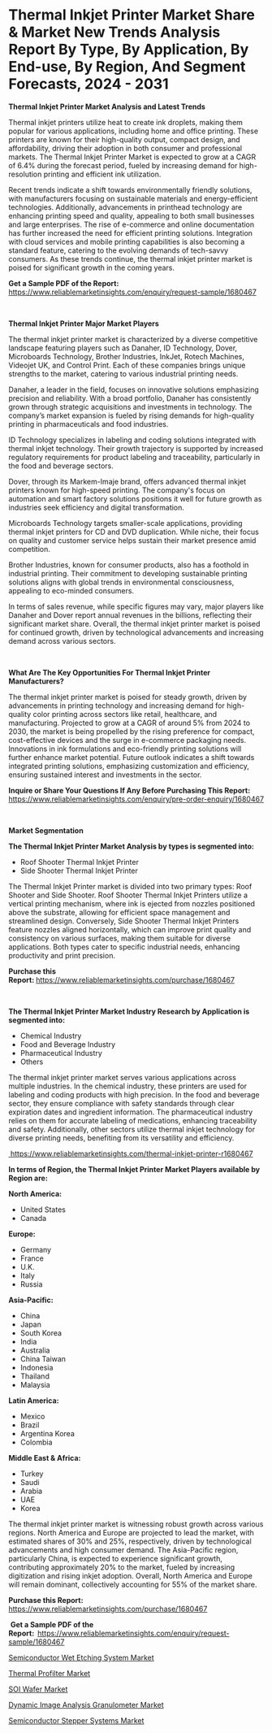 <p><h1>Thermal Inkjet Printer Market Share & Market New Trends Analysis Report By Type, By Application, By End-use, By Region, And Segment Forecasts, 2024 - 2031</h1></p><p><strong>Thermal Inkjet Printer Market Analysis and Latest Trends</strong></p>
<p><p>Thermal inkjet printers utilize heat to create ink droplets, making them popular for various applications, including home and office printing. These printers are known for their high-quality output, compact design, and affordability, driving their adoption in both consumer and professional markets. The Thermal Inkjet Printer Market is expected to grow at a CAGR of 6.4% during the forecast period, fueled by increasing demand for high-resolution printing and efficient ink utilization. </p><p>Recent trends indicate a shift towards environmentally friendly solutions, with manufacturers focusing on sustainable materials and energy-efficient technologies. Additionally, advancements in printhead technology are enhancing printing speed and quality, appealing to both small businesses and large enterprises. The rise of e-commerce and online documentation has further increased the need for efficient printing solutions. Integration with cloud services and mobile printing capabilities is also becoming a standard feature, catering to the evolving demands of tech-savvy consumers. As these trends continue, the thermal inkjet printer market is poised for significant growth in the coming years.</p></p>
<p><strong>Get a Sample PDF of the Report:&nbsp;</strong> <a href="https://www.reliablemarketinsights.com/enquiry/request-sample/1680467?utm_campaign=1619&utm_medium=2&utm_source=Github&utm_content=ia&utm_term=13102024&utm_id=thermal-inkjet-printer">https://www.reliablemarketinsights.com/enquiry/request-sample/1680467</a></p>
<p>&nbsp;</p>
<p><strong>Thermal Inkjet Printer Major Market Players</strong></p>
<p><p>The thermal inkjet printer market is characterized by a diverse competitive landscape featuring players such as Danaher, ID Technology, Dover, Microboards Technology, Brother Industries, InkJet, Rotech Machines, Videojet UK, and Control Print. Each of these companies brings unique strengths to the market, catering to various industrial printing needs.</p><p>Danaher, a leader in the field, focuses on innovative solutions emphasizing precision and reliability. With a broad portfolio, Danaher has consistently grown through strategic acquisitions and investments in technology. The company’s market expansion is fueled by rising demands for high-quality printing in pharmaceuticals and food industries.</p><p>ID Technology specializes in labeling and coding solutions integrated with thermal inkjet technology. Their growth trajectory is supported by increased regulatory requirements for product labeling and traceability, particularly in the food and beverage sectors.</p><p>Dover, through its Markem-Imaje brand, offers advanced thermal inkjet printers known for high-speed printing. The company's focus on automation and smart factory solutions positions it well for future growth as industries seek efficiency and digital transformation.</p><p>Microboards Technology targets smaller-scale applications, providing thermal inkjet printers for CD and DVD duplication. While niche, their focus on quality and customer service helps sustain their market presence amid competition.</p><p>Brother Industries, known for consumer products, also has a foothold in industrial printing. Their commitment to developing sustainable printing solutions aligns with global trends in environmental consciousness, appealing to eco-minded consumers.</p><p>In terms of sales revenue, while specific figures may vary, major players like Danaher and Dover report annual revenues in the billions, reflecting their significant market share. Overall, the thermal inkjet printer market is poised for continued growth, driven by technological advancements and increasing demand across various sectors.</p></p>
<p>&nbsp;</p>
<p><strong>What Are The Key Opportunities For Thermal Inkjet Printer Manufacturers?</strong></p>
<p><p>The thermal inkjet printer market is poised for steady growth, driven by advancements in printing technology and increasing demand for high-quality color printing across sectors like retail, healthcare, and manufacturing. Projected to grow at a CAGR of around 5% from 2024 to 2030, the market is being propelled by the rising preference for compact, cost-effective devices and the surge in e-commerce packaging needs. Innovations in ink formulations and eco-friendly printing solutions will further enhance market potential. Future outlook indicates a shift towards integrated printing solutions, emphasizing customization and efficiency, ensuring sustained interest and investments in the sector.</p></p>
<p><strong>Inquire or Share Your Questions If Any Before Purchasing This Report:</strong> <a href="https://www.reliablemarketinsights.com/enquiry/pre-order-enquiry/1680467?utm_campaign=1619&utm_medium=2&utm_source=Github&utm_content=ia&utm_term=13102024&utm_id=thermal-inkjet-printer">https://www.reliablemarketinsights.com/enquiry/pre-order-enquiry/1680467</a></p>
<p>&nbsp;</p>
<p><strong>Market Segmentation</strong></p>
<p><strong>The Thermal Inkjet Printer Market Analysis by types is segmented into:</strong></p>
<p><ul><li>Roof Shooter Thermal Inkjet Printer</li><li>Side Shooter Thermal Inkjet Printer</li></ul></p>
<p><p>The Thermal Inkjet Printer market is divided into two primary types: Roof Shooter and Side Shooter. Roof Shooter Thermal Inkjet Printers utilize a vertical printing mechanism, where ink is ejected from nozzles positioned above the substrate, allowing for efficient space management and streamlined design. Conversely, Side Shooter Thermal Inkjet Printers feature nozzles aligned horizontally, which can improve print quality and consistency on various surfaces, making them suitable for diverse applications. Both types cater to specific industrial needs, enhancing productivity and print precision.</p></p>
<p><strong>Purchase this Report:&nbsp;</strong><a href="https://www.reliablemarketinsights.com/purchase/1680467?utm_campaign=1619&utm_medium=2&utm_source=Github&utm_content=ia&utm_term=13102024&utm_id=thermal-inkjet-printer">https://www.reliablemarketinsights.com/purchase/1680467</a></p>
<p>&nbsp;</p>
<p><strong>The Thermal Inkjet Printer Market Industry Research by Application is segmented into:</strong></p>
<p><ul><li>Chemical Industry</li><li>Food and Beverage Industry</li><li>Pharmaceutical Industry</li><li>Others</li></ul></p>
<p><p>The thermal inkjet printer market serves various applications across multiple industries. In the chemical industry, these printers are used for labeling and coding products with high precision. In the food and beverage sector, they ensure compliance with safety standards through clear expiration dates and ingredient information. The pharmaceutical industry relies on them for accurate labeling of medications, enhancing traceability and safety. Additionally, other sectors utilize thermal inkjet technology for diverse printing needs, benefiting from its versatility and efficiency.</p></p>
<p><a href="https://www.reliablemarketinsights.com/thermal-inkjet-printer-r1680467?utm_campaign=1619&utm_medium=2&utm_source=Github&utm_content=ia&utm_term=13102024&utm_id=thermal-inkjet-printer">&nbsp;https://www.reliablemarketinsights.com/thermal-inkjet-printer-r1680467</a></p>
<p><strong>In terms of Region, the Thermal Inkjet Printer Market Players available by Region are:</strong></p>
<p>
    <p> <strong> North America: </strong>
        <ul>
            <li>United States</li>
            <li>Canada</li>
        </ul>
        </p> 
    <p> <strong> Europe: </strong>
        <ul>
            <li>Germany</li>
            <li>France</li>
            <li>U.K.</li>
            <li>Italy</li>
            <li>Russia</li>
        </ul>
        </p> 
    <p> <strong> Asia-Pacific: </strong>
        <ul>
            <li>China</li>
            <li>Japan</li>
            <li>South Korea</li>
            <li>India</li>
            <li>Australia</li>
            <li>China Taiwan</li>
            <li>Indonesia</li>
            <li>Thailand</li>
            <li>Malaysia</li>
        </ul>
        </p> 
    <p> <strong> Latin America: </strong>
        <ul>
            <li>Mexico</li>
            <li>Brazil</li>
            <li>Argentina Korea</li>
            <li>Colombia</li>
        </ul>
        </p> 
    <p> <strong> Middle East & Africa: </strong>
        <ul>
            <li>Turkey</li>
            <li>Saudi</li>
            <li>Arabia</li>
            <li>UAE</li>
            <li>Korea</li>
        </ul>
    </p>
    </p>
<p><p>The thermal inkjet printer market is witnessing robust growth across various regions. North America and Europe are projected to lead the market, with estimated shares of 30% and 25%, respectively, driven by technological advancements and high consumer demand. The Asia-Pacific region, particularly China, is expected to experience significant growth, contributing approximately 20% to the market, fueled by increasing digitization and rising inkjet adoption. Overall, North America and Europe will remain dominant, collectively accounting for 55% of the market share.</p></p>
<p><strong>Purchase this Report: </strong><a href="https://www.reliablemarketinsights.com/purchase/1680467?utm_campaign=1619&utm_medium=2&utm_source=Github&utm_content=ia&utm_term=13102024&utm_id=thermal-inkjet-printer">https://www.reliablemarketinsights.com/purchase/1680467</a></p>
<p>&nbsp;<strong>Get a Sample PDF of the Report:&nbsp;&nbsp;</strong><a href="https://www.reliablemarketinsights.com/enquiry/request-sample/1680467?utm_campaign=1619&utm_medium=2&utm_source=Github&utm_content=ia&utm_term=13102024&utm_id=thermal-inkjet-printer">https://www.reliablemarketinsights.com/enquiry/request-sample/1680467</a></p>
<p><strong></strong></p>
<p><p><a href="https://www.linkedin.com/pulse/semiconductor-wet-etching-system-market-penetration-strategies-efmif?utm_campaign=1619&utm_medium=2&utm_source=Github&utm_content=ia&utm_term=13102024&utm_id=thermal-inkjet-printer">Semiconductor Wet Etching System Market</a></p><p><a href="https://www.linkedin.com/pulse/in-depth-analysis-global-thermal-profilter-market-scope-fb0cf?utm_campaign=1619&utm_medium=2&utm_source=Github&utm_content=ia&utm_term=13102024&utm_id=thermal-inkjet-printer">Thermal Profilter Market</a></p><p><a href="https://www.linkedin.com/pulse/digital-transformation-soi-wafer-industry-market-opportunities-fbzof?utm_campaign=1619&utm_medium=2&utm_source=Github&utm_content=ia&utm_term=13102024&utm_id=thermal-inkjet-printer">SOI Wafer Market</a></p><p><a href="https://www.linkedin.com/pulse/dynamic-image-analysis-granulometer-market-size-share-competitive-rekjf?utm_campaign=1619&utm_medium=2&utm_source=Github&utm_content=ia&utm_term=13102024&utm_id=thermal-inkjet-printer">Dynamic Image Analysis Granulometer Market</a></p><p><a href="https://www.linkedin.com/pulse/analyzing-global-semiconductor-stepper-systems-market-growth-prospects-uenxf?utm_campaign=1619&utm_medium=2&utm_source=Github&utm_content=ia&utm_term=13102024&utm_id=thermal-inkjet-printer">Semiconductor Stepper Systems Market</a></p></p>